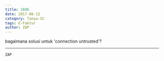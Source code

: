 ```yaml
---
title: 2886
date: 2017-06-12
category: Tanya-SC
tags: E-Faktur
author: ZAP
---
```


bagaimana solusi untuk 'connection untrusted'?

---



`ZAP`
